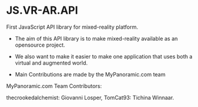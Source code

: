 # JS.VR-AR.API
First JavaScript API library for mixed-reality platform.

* The aim of this API library is to make mixed-reality available as an opensource project.

* We also want to make it easier to make one application that uses both a virtual and augmented world.

* Main Contributions are made by the MyPanoramic.com team

MyPanoramic.com Team Contributors:

thecrookedalchemist: Giovanni Losper,
TomCat93: Tichina Winnaar.
